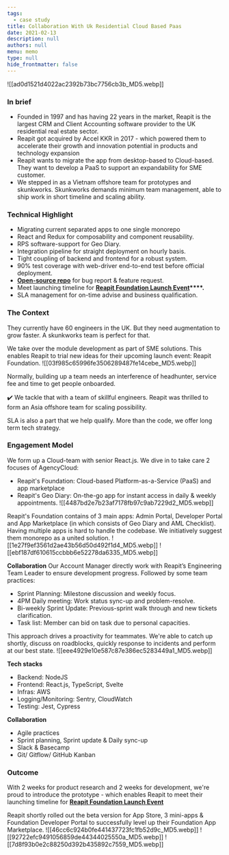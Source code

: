 ```yaml
---
tags: 
  - case study
title: Collaboration With Uk Residential Cloud Based Paas
date: 2021-02-13
description: null
authors: null
menu: memo
type: null
hide_frontmatter: false
---
```


![[ad0d1521d4022ac2392b73bc7756cb3b_MD5.webp]]

### In brief
* Founded in 1997 and has having 22 years in the market, Reapit is the largest CRM and Client Accounting software provider to the UK residential real estate sector.
* Reapit got acquired by Accel KKR in 2017 - which powered them to accelerate their growth and innovation potential in products and technology expansion
* Reapit wants to migrate the app from desktop-based to Cloud-based. They want to develop a PaaS to support an expandability for SME customer. 
* We stepped in as a Vietnam offshore team for prototypes and skunkworks. Skunkworks demands minimum team management, able to ship work in short timeline and scaling ability. 

### Technical Highlight
* Migrating current separated apps to one single monorepo
* React and Redux for composability and component reusability.
* RPS software-support for Geo Diary.
* Integration pipeline for straight deployment on hourly basis.
* Tight coupling of backend and frontend for a robust system.
* 90% test coverage with web-driver end-to-end test before official deployment.
* **[Open-source repo](https://github.com/reapit/foundations)** for bug report & feature request.
* Meet launching timeline for **[Reapit Foundation Launch Event](https://www.youtube.com/watch?v=y-Fhlg2jrYo)****.**
* SLA management for on-time advise and business qualification.

### The Context
They currently have 60 engineers in the UK. But they need augmentation to grow faster. A skunkworks team is perfect for that. 

We take over the module development as part of SME solutions. This enables Reapit to trial new ideas for their upcoming launch event: Reapit Foundation. 
![[03f985c65996fe3506289487fe14cebe_MD5.webp]]

Normally, building up a team needs an interference of headhunter, service fee and time to get people onboarded. 

✔️ We tackle that with a team of skillful engineers. Reapit was thrilled to form an Asia offshore team for scaling possibility.

SLA is also a part that we help qualify. More than the code, we offer long term tech strategy.

### Engagement Model
We form up a Cloud-team with senior React.js. We dive in to take care 2 focuses of AgencyCloud:

* Reapit's Foundation: Cloud-based Platform-as-a-Service (PaaS) and app marketplace
* Reapit's Geo Diary: On-the-go app for instant access in daily & weekly appointments.
![[4487bd2e7b23af7178fb97c9ab7229d2_MD5.webp]]

Reapit's Foundation contains of 3 main apps: Admin Portal, Developer Portal and App Marketplace (in which consists of Geo Diary and AML Checklist). Having multiple apps is hard to handle the codebase. We initiatively suggest them monorepo as a united solution. 
![[1e27f9ef3561d2ae43b56d50d492f1d4_MD5.webp]]
![[ebf187df610615ccbbb6e52278da6335_MD5.webp]]

**Collaboration**
Our Account Manager directly work with Reapit’s Engineering Team Leader to ensure development progress. Followed by some team practices:
* Sprint Planning: Milestone discussion and weekly focus.
* 4PM Daily meeting: Work status sync-up and problem-resolve.
* Bi-weekly Sprint Update: Previous-sprint walk through and new tickets clarification.
* Task list: Member can bid on task due to personal capacities. 

This approach drives a proactivity for teammates. We're able to catch up shortly, discuss on roadblocks, quickly response to incidents and perform at our best state.
![[eee4929e10e587c87e386ec5283449a1_MD5.webp]]

**Tech stacks**
* Backend: NodeJS
* Frontend: React.js, TypeScript, Svelte
* Infras: AWS
* Logging/Monitoring: Sentry, CloudWatch
* Testing: Jest, Cypress

**Collaboration**
* Agile practices
* Sprint planning, Sprint update & Daily sync-up
* Slack & Basecamp
* Git/ Gitflow/ GitHub Kanban

### Outcome
With 2 weeks for product research and 2 weeks for development, we're proud to introduce the prototype - which enables Reapit to meet their launching timeline for **[Reapit Foundation Launch Event](https://www.youtube.com/watch?v=y-Fhlg2jrYo)**

Reapit shortly rolled out the beta version for App Store, 3 mini-apps & Foundation Developer Portal to successfully level up their Foundation App Marketplace.
![[46cc6c924b0fe441437723fc1fb52d9c_MD5.webp]]
![[92722efc9491056859de44344025550a_MD5.webp]]
![[7d8f93b0e2c88250d392b435892c7559_MD5.webp]]